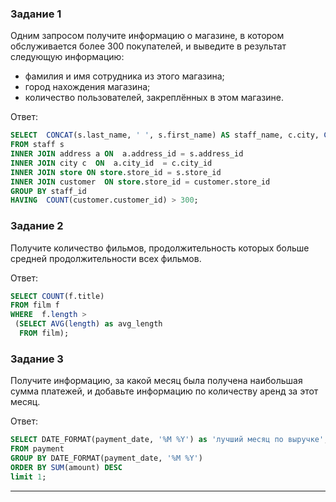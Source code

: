 ### Задание 1

Одним запросом получите информацию о магазине, в котором обслуживается более 300 покупателей, и выведите в результат следующую информацию: 
- фамилия и имя сотрудника из этого магазина;
- город нахождения магазина;
- количество пользователей, закреплённых в этом магазине.

Ответ:

```sql
SELECT  CONCAT(s.last_name, ' ', s.first_name) AS staff_name, c.city, COUNT(customer.customer_id)
FROM staff s
INNER JOIN address a ON  a.address_id = s.address_id 
INNER JOIN city c  ON  a.city_id  = c.city_id  
INNER JOIN store ON store.store_id = s.store_id
INNER JOIN customer  ON store.store_id = customer.store_id
GROUP BY staff_id 
HAVING  COUNT(customer.customer_id) > 300; 
```

### Задание 2

Получите количество фильмов, продолжительность которых больше средней продолжительности всех фильмов.

Ответ:

```sql
SELECT COUNT(f.title)   
FROM film f
WHERE  f.length > 
 (SELECT AVG(length) as avg_length
  FROM film); 
```


### Задание 3

Получите информацию, за какой месяц была получена наибольшая сумма платежей, и добавьте информацию по количеству аренд за этот месяц.


Ответ:

```sql
SELECT DATE_FORMAT(payment_date, '%M %Y') as 'лучший месяц по выручке', SUM(amount), COUNT(rental_id)
FROM payment  
GROUP BY DATE_FORMAT(payment_date, '%M %Y')
ORDER BY SUM(amount) DESC
limit 1;
```

---
